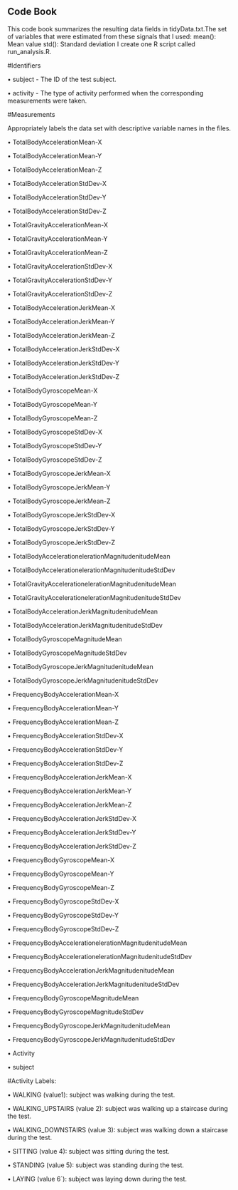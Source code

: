 ## Code Book
This code book summarizes the resulting data fields in tidyData.txt.The set of variables that were estimated from these signals that I used: mean(): Mean value std(): Standard deviation I create one R script called run_analysis.R. 

#Identifiers

•	subject - The ID of the test subject.

•	activity - The type of activity performed when the corresponding measurements were taken.

#Measurements

Appropriately labels the data set with descriptive variable names in the files. 

•	TotalBodyAccelerationMean-X

•	TotalBodyAccelerationMean-Y

•	TotalBodyAccelerationMean-Z

•	TotalBodyAccelerationStdDev-X

•	TotalBodyAccelerationStdDev-Y

•	TotalBodyAccelerationStdDev-Z

•	TotalGravityAccelerationMean-X

•	TotalGravityAccelerationMean-Y

•	TotalGravityAccelerationMean-Z

•	TotalGravityAccelerationStdDev-X

•	TotalGravityAccelerationStdDev-Y

•	TotalGravityAccelerationStdDev-Z

•	TotalBodyAccelerationJerkMean-X

•	TotalBodyAccelerationJerkMean-Y

•	TotalBodyAccelerationJerkMean-Z

•	TotalBodyAccelerationJerkStdDev-X

•	TotalBodyAccelerationJerkStdDev-Y

•	TotalBodyAccelerationJerkStdDev-Z

•	TotalBodyGyroscopeMean-X

•	TotalBodyGyroscopeMean-Y

•	TotalBodyGyroscopeMean-Z

•	TotalBodyGyroscopeStdDev-X

•	TotalBodyGyroscopeStdDev-Y

•	TotalBodyGyroscopeStdDev-Z

•	TotalBodyGyroscopeJerkMean-X

•	TotalBodyGyroscopeJerkMean-Y

•	TotalBodyGyroscopeJerkMean-Z

•	TotalBodyGyroscopeJerkStdDev-X

•	TotalBodyGyroscopeJerkStdDev-Y

•	TotalBodyGyroscopeJerkStdDev-Z

•	TotalBodyAccelerationelerationMagnitudenitudeMean

•	TotalBodyAccelerationelerationMagnitudenitudeStdDev

•	TotalGravityAccelerationelerationMagnitudenitudeMean

•	TotalGravityAccelerationelerationMagnitudenitudeStdDev

•	TotalBodyAccelerationJerkMagnitudenitudeMean

•	TotalBodyAccelerationJerkMagnitudenitudeStdDev

•	TotalBodyGyroscopeMagnitudeMean

•	TotalBodyGyroscopeMagnitudeStdDev

•	TotalBodyGyroscopeJerkMagnitudenitudeMean

•	TotalBodyGyroscopeJerkMagnitudenitudeStdDev

•	FrequencyBodyAccelerationMean-X

•	FrequencyBodyAccelerationMean-Y

•	FrequencyBodyAccelerationMean-Z

•	FrequencyBodyAccelerationStdDev-X

•	FrequencyBodyAccelerationStdDev-Y

•	FrequencyBodyAccelerationStdDev-Z

•	FrequencyBodyAccelerationJerkMean-X

•	FrequencyBodyAccelerationJerkMean-Y

•	FrequencyBodyAccelerationJerkMean-Z

•	FrequencyBodyAccelerationJerkStdDev-X

•	FrequencyBodyAccelerationJerkStdDev-Y

•	FrequencyBodyAccelerationJerkStdDev-Z

•	FrequencyBodyGyroscopeMean-X

•	FrequencyBodyGyroscopeMean-Y

•	FrequencyBodyGyroscopeMean-Z

•	FrequencyBodyGyroscopeStdDev-X

•	FrequencyBodyGyroscopeStdDev-Y

•	FrequencyBodyGyroscopeStdDev-Z

•	FrequencyBodyAccelerationelerationMagnitudenitudeMean

•	FrequencyBodyAccelerationelerationMagnitudenitudeStdDev

•	FrequencyBodyAccelerationJerkMagnitudenitudeMean

•	FrequencyBodyAccelerationJerkMagnitudenitudeStdDev

•	FrequencyBodyGyroscopeMagnitudeMean

•	FrequencyBodyGyroscopeMagnitudeStdDev

•	FrequencyBodyGyroscopeJerkMagnitudenitudeMean

•	FrequencyBodyGyroscopeJerkMagnitudenitudeStdDev

•	Activity

•	subject

#Activity Labels:

•	WALKING (value1): subject was walking during the test.

•	WALKING_UPSTAIRS (value 2): subject was walking up a staircase during the test.

•	WALKING_DOWNSTAIRS (value 3): subject was walking down a staircase during the test.

•	 SITTING (value 4): subject was sitting during the test.

•	 STANDING (value 5): subject was standing during the test.

•	 LAYING (value 6`): subject was laying down during the test.

